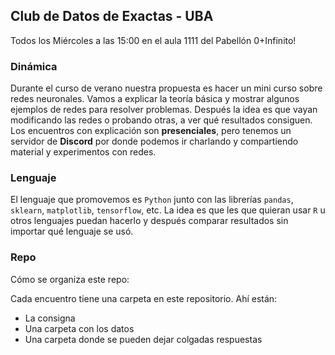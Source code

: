 ## Club de Datos de Exactas - UBA

Todos los Miércoles a las 15:00 en el aula 1111 del Pabellón 0+Infinito!

### Dinámica

Durante el curso de verano nuestra propuesta es hacer un mini curso sobre redes neuronales. Vamos a explicar la teoría básica y mostrar algunos ejemplos de redes para resolver problemas. Después la idea es que vayan modificando las redes o probando otras, a ver qué resultados consiguen.
Los encuentros con explicación son **presenciales**, pero tenemos un servidor de **Discord** por donde podemos ir charlando y compartiendo material y experimentos con redes.

### Lenguaje

El lenguaje que promovemos es `Python` junto con las librerías `pandas`, `sklearn`, `matplotlib`, `tensorflow`, etc. La idea es que les que quieran usar `R` u otros lenguajes puedan hacerlo y después comparar resultados sin importar qué lenguaje se usó.

### Repo

Cómo se organiza este repo:

Cada encuentro tiene una carpeta en este repositorio. Ahí están:
- La consigna
- Una carpeta con los datos
- Una carpeta donde se pueden dejar colgadas respuestas


